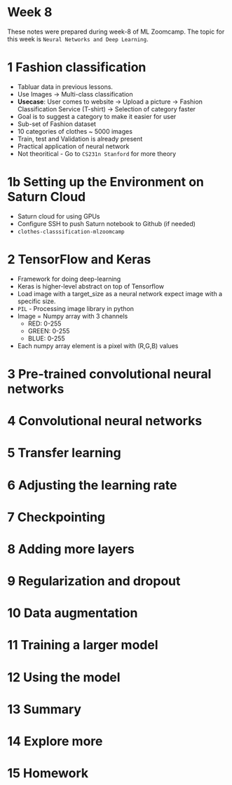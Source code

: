 # Week 8
These notes were prepared during week-8 of ML Zoomcamp. The topic for this week is `Neural Networks and Deep Learning`.

# 1 Fashion classification
- Tabluar data in previous lessons. 
- Use Images -> Multi-class classification 
- **Usecase**: User comes to website -> Upload a picture -> Fashion Classification Service (T-shirt) -> Selection of category faster
- Goal is to suggest a category to make it easier for user
- Sub-set of Fashion dataset 
- 10 categories of clothes ~ 5000 images
- Train, test and Validation is already present
- Practical application of neural network
- Not theoritical - Go to `CS231n Stanford` for more theory 


# 1b Setting up the Environment on Saturn Cloud
- Saturn cloud for using GPUs
- Configure SSH to push Saturn notebook to Github (if needed)
- `clothes-classsification-mlzoomcamp`

# 2 TensorFlow and Keras
- Framework for doing deep-learning
- Keras is higher-level abstract on top of Tensorflow
- Load image with a target_size as a neural network expect image with a specific size.
- `PIL` - Processing image library in python 
- Image = Numpy array with 3 channels
    - RED: 0-255
    - GREEN: 0-255
    - BLUE: 0-255
- Each numpy array element is a pixel with (R,G,B) values


# 3 Pre-trained convolutional neural networks


# 4 Convolutional neural networks


# 5 Transfer learning


# 6 Adjusting the learning rate


# 7 Checkpointing


# 8 Adding more layers


# 9 Regularization and dropout


# 10 Data augmentation


# 11 Training a larger model


# 12 Using the model


# 13 Summary


# 14 Explore more


# 15 Homework